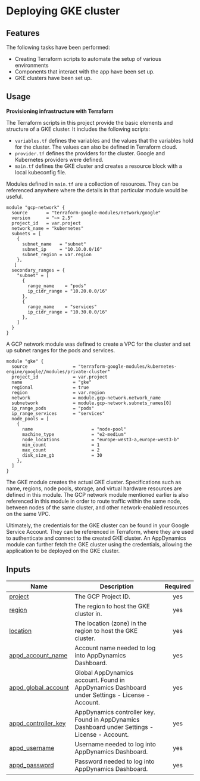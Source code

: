 # Deploying GKE cluster


## Features

The following tasks have been performed:

- Creating Terraform scripts to automate the setup of various environments
- Components that interact with the app have been set up. 
- GKE clusters have been set up. 

## Usage

**Provisioning infrastructure with Terraform**

The Terraform scripts in this project provide the basic elements and structure of a GKE cluster. It includes the following scripts: 

- `variables.tf` defines the variables and the values that the variables hold for the cluster. The values can also be defined in Terraform cloud. 
- `provider.tf` defines the providers for the cluster. Google and Kubernetes providers were defined. 
- `main.tf` defines the GKE cluster and creates a resource block with a local kubeconfig file. 

Modules defined in `main.tf` are a collection of resources. They can be referenced anywhere where the details in that particular module would be useful. 

```
module "gcp-network" {
  source       = "terraform-google-modules/network/google"
  version      = "~> 2.5"
  project_id   = var.project
  network_name = "kubernetes"
  subnets = [
    {
      subnet_name   = "subnet"
      subnet_ip     = "10.10.0.0/16"
      subnet_region = var.region
    },
   ]
  secondary_ranges = {
    "subnet" = [
      {
        range_name    = "pods"
        ip_cidr_range = "10.20.0.0/16"
      },
      {
        range_name    = "services"
        ip_cidr_range = "10.30.0.0/16"
      },
    ]
  }
}
```

A GCP network module was defined to create a VPC for the cluster and set up subnet ranges for the pods and services. 

```
module "gke" {
  source                 = "terraform-google-modules/kubernetes-engine/google//modules/private-cluster"
  project_id             = var.project
  name                   = "gke"
  regional               = true
  region                 = var.region
  network                = module.gcp-network.network_name
  subnetwork             = module.gcp-network.subnets_names[0]
  ip_range_pods          = "pods"
  ip_range_services      = "services"
  node_pools = [
    {
      name                      = "node-pool"
      machine_type              = "e2-medium"
      node_locations            = "europe-west3-a,europe-west3-b"
      min_count                 = 1
      max_count                 = 2
      disk_size_gb              = 30
    },
  ]
}
```

The GKE module creates the actual GKE cluster. Specifications such as name, regions, node pools, storage, and virtual hardware resources are defined in this module. The GCP network module mentioned earlier is also referenced in this module in order to route traffic within the same node, between nodes of the same cluster, and other network-enabled resources on the same VPC. 

Ultimately, the credentials for the GKE cluster can be found in your Google Service Account. They can be referenced in Terraform, where they are used to authenticate and connect to the created GKE cluster. An AppDynamics module can further fetch the GKE cluster using the credentials, allowing the application to be deployed on the GKE cluster. 



## Inputs

| Name | Description | Required |
|------|-------------|:--------:|
| <a name="input_project"></a> [project](#input\_project) | The GCP Project ID. | yes |
| <a name="input_region"></a> [region](#input\_region) |The region to host the GKE cluster in.| yes |
| <a name="input_location"></a> [location](#input\_location) |The location (zone) in the region to host the GKE cluster. | yes |
| <a name="input_appd_account_name"></a> [appd\_account\_name](#input\_appd\_account\_name) | Account name needed to log into AppDynamics Dashboard. | yes |
| <a name="input_appd_global_account"></a> [appd\_global\_account](#input\_appd\_global\_account) | Global AppDynamics account. Found in AppDynamics Dashboard under Settings - License - Account. | yes |
| <a name="input_appd_controller_key"></a> [appd\_controller\_key](#input\_appd\_controller\_key) | AppDynamics controller key. Found in AppDynamics Dashboard under Settings - License - Account. | yes |
| <a name="input_appd_username"></a> [appd\_username](#input\_appd\_username) | Username needed to log into AppDynamics Dashboard. | yes |
| <a name="input_appd_password"></a> [appd\_password](#input\_appd\_password) | Password needed to log into AppDynamics Dashboard. | yes |
